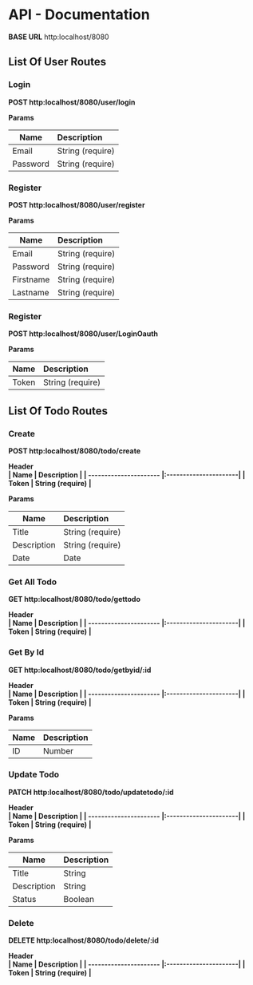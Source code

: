 # API - Documentation

__BASE URL__ http:localhost/8080

## List Of User Routes

### <b> Login <b>
 <b> POST </b> http:localhost/8080/user/login <br>

<b> Params </b> <br>

| Name                   | Description           |
| ---------------------- |:----------------------|
| Email                  | String (require)      |
| Password               | String (require)      |


### Register <br>
 <b> POST </b> http:localhost/8080/user/register<br>
 
<b> Params </b> <br>

| Name                   | Description           |
| ---------------------- |:----------------------|
| Email                  | String (require)      |
| Password               | String (require)      |
| Firstname              | String (require)      |
| Lastname               | String (require)      |

### Register <br>
 <b> POST </b> http:localhost/8080/user/LoginOauth <br>
 
<b> Params </b> <br>

| Name                   | Description           |
| ---------------------- |:----------------------|
| Token                  | String (require)      |


## List Of Todo Routes

### Create <br>
 <b> POST </b> http:localhost/8080/todo/create <br>

<b> Header <b> <br>
| Name                   | Description           |
| ---------------------- |:----------------------|
| Token                  | String (require)      |

<b> Params </b> <br>

| Name                   | Description           |
| ---------------------- |:----------------------|
| Title                  | String (require)      |
| Description            | String (require)      |
| Date                   | Date                  |


### Get All Todo <br>
 <b> GET </b> http:localhost/8080/todo/gettodo <br>

<b> Header <b> <br>
| Name                   | Description           |
| ---------------------- |:----------------------|
| Token                  | String (require)      |


### Get By Id <br>
 <b> GET </b> http:localhost/8080/todo/getbyid/:id <br>

<b> Header <b> <br>
| Name                   | Description           |
| ---------------------- |:----------------------|
| Token                  | String (require)      |

<b> Params </b> <br>

| Name                   | Description           |
| ---------------------- |:----------------------|
| ID                     | Number                |

### Update Todo <br>
 <b> PATCH </b> http:localhost/8080/todo/updatetodo/:id <br>

<b> Header <b> <br>
| Name                   | Description           |
| ---------------------- |:----------------------|
| Token                  | String (require)      |

<b> Params </b> <br>

| Name                   | Description           |
| ---------------------- |:----------------------|
| Title                  | String                |
| Description            | String                |
| Status                 | Boolean               |


### Delete <br>
 <b> DELETE </b> http:localhost/8080/todo/delete/:id <br>

<b> Header <b> <br>
| Name                   | Description           |
| ---------------------- |:----------------------|
| Token                  | String (require)      |

 